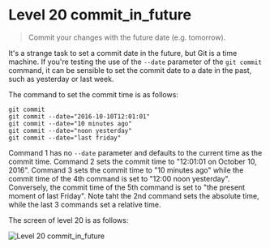 
# Level 20 commit_in_future

> Commit your changes with the future date (e.g. tomorrow).

It's a strange task to set a commit date in the future, but Git is a time machine. If you're testing the use of the `--date` parameter of the `git commit` command, it can be sensible to set the commit date to a date in the past, such as yesterday or last week.

The command to set the commit time is as follows:

```shell
git commit
git commit --date="2016-10-10T12:01:01"
git commit --date="10 minutes ago"
git commit --date="noon yesterday"
git commit --date="last friday"
```

Command 1 has no `--date` parameter and defaults to the current time as the commit time. Command 2 sets the commit time to "12:01:01 on October 10, 2016". Command 3 sets the commit time to "10 minutes ago" while the commit time of the 4th command is set to "12:00 noon yesterday". Conversely, the commit time of the 5th command is set to "the present moment of last Friday". Note taht the 2nd command sets the absolute time, while the last 3 commands set a relative time.

The screen of level 20 is as follows:

![Level 20 commit_in_future](images/level-20-commit-in-future.png)
